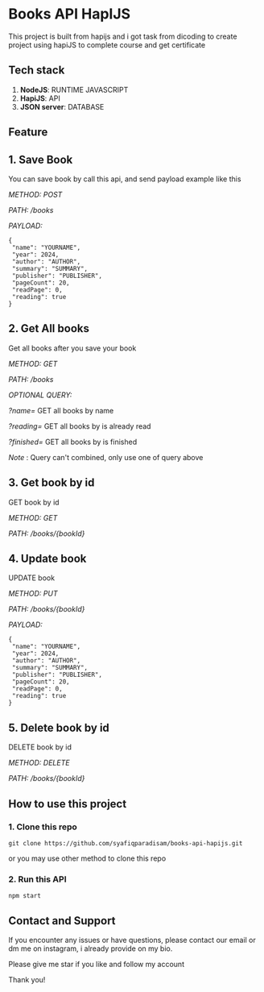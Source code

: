 # Books API HapIJS

This project is built from hapijs and i got task from dicoding to create project using hapiJS to complete course and get certificate

## Tech stack
1. **NodeJS**: RUNTIME JAVASCRIPT
2. **HapiJS**: API
3. **JSON server**: DATABASE 


## Feature

## 1. Save Book

You can save book by call this api, and send payload example like this

_METHOD: POST_

_PATH: /books_

_PAYLOAD:_

```
{
 "name": "YOURNAME",
 "year": 2024,
 "author": "AUTHOR",
 "summary": "SUMMARY",
 "publisher": "PUBLISHER",
 "pageCount": 20,
 "readPage": 0,
 "reading": true
}
```

## 2. Get All books
Get all books after you save your book

_METHOD: GET_

_PATH: /books_

_OPTIONAL QUERY:_

_?name=_ GET all books by name

_?reading=_ GET all books by is already read

_?finished=_ GET all books by is finished

*Note* : Query can't combined, only use one of query above

## 3. Get book by id
GET book by id

_METHOD: GET_

_PATH: /books/{bookId}_

## 4. Update book
UPDATE book

_METHOD: PUT_

_PATH: /books/{bookId}_

_PAYLOAD:_


```
{
 "name": "YOURNAME",
 "year": 2024,
 "author": "AUTHOR",
 "summary": "SUMMARY",
 "publisher": "PUBLISHER",
 "pageCount": 20,
 "readPage": 0,
 "reading": true
}
```

## 5. Delete book by id
DELETE book by id

_METHOD: DELETE_

_PATH: /books/{bookId}_

## How to use this project

### 1. Clone this repo
```
git clone https://github.com/syafiqparadisam/books-api-hapijs.git
```
or you may use other method to clone this repo

### 2. Run this API
```
npm start
```

## Contact and Support

If you encounter any issues or have questions, please contact our email or dm me on instagram, i already provide on my bio.

Please give me star if you like and follow my account

Thank you!